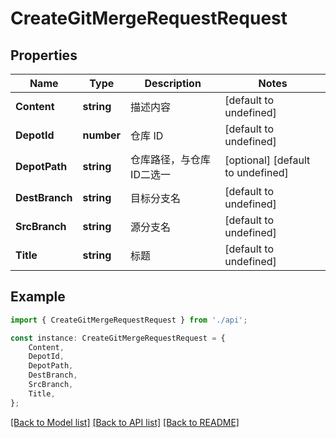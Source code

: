 # CreateGitMergeRequestRequest


## Properties

Name | Type | Description | Notes
------------ | ------------- | ------------- | -------------
**Content** | **string** | 描述内容 | [default to undefined]
**DepotId** | **number** | 仓库 ID | [default to undefined]
**DepotPath** | **string** | 仓库路径，与仓库ID二选一   | [optional] [default to undefined]
**DestBranch** | **string** | 目标分支名 | [default to undefined]
**SrcBranch** | **string** | 源分支名 | [default to undefined]
**Title** | **string** | 标题 | [default to undefined]

## Example

```typescript
import { CreateGitMergeRequestRequest } from './api';

const instance: CreateGitMergeRequestRequest = {
    Content,
    DepotId,
    DepotPath,
    DestBranch,
    SrcBranch,
    Title,
};
```

[[Back to Model list]](../README.md#documentation-for-models) [[Back to API list]](../README.md#documentation-for-api-endpoints) [[Back to README]](../README.md)
